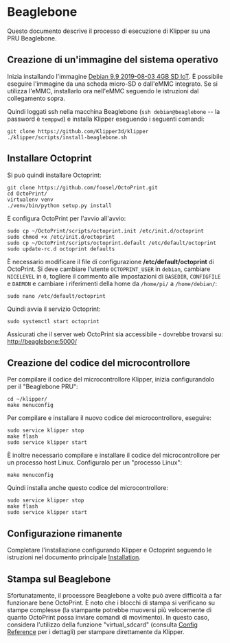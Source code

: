 # Beaglebone

Questo documento descrive il processo di esecuzione di Klipper su una PRU Beaglebone.

## Creazione di un'immagine del sistema operativo

Inizia installando l'immagine [Debian 9.9 2019-08-03 4GB SD IoT](https://beagleboard.org/latest-images). È possibile eseguire l'immagine da una scheda micro-SD o dall'eMMC integrato. Se si utilizza l'eMMC, installarlo ora nell'eMMC seguendo le istruzioni dal collegamento sopra.

Quindi loggati ssh nella macchina Beaglebone (`ssh debian@beaglebone` -- la password è `temppwd`) e installa Klipper eseguendo i seguenti comandi:

```
git clone https://github.com/Klipper3d/klipper
./klipper/scripts/install-beaglebone.sh
```

## Installare Octoprint

Si può quindi installare Octoprint:

```
git clone https://github.com/foosel/OctoPrint.git
cd OctoPrint/
virtualenv venv
./venv/bin/python setup.py install
```

E configura OctoPrint per l'avvio all'avvio:

```
sudo cp ~/OctoPrint/scripts/octoprint.init /etc/init.d/octoprint
sudo chmod +x /etc/init.d/octoprint
sudo cp ~/OctoPrint/scripts/octoprint.default /etc/default/octoprint
sudo update-rc.d octoprint defaults
```

È necessario modificare il file di configurazione **/etc/default/octoprint** di OctoPrint. Si deve cambiare l'utente `OCTOPRINT_USER` in `debian`, cambiare `NICELEVEL` in `0`, togliere il commento alle impostazioni di `BASEDIR`, `CONFIGFILE` e `DAEMON` e cambiare i riferimenti della home da `/home/pi/` a `/home/debian/`:

```
sudo nano /etc/default/octoprint
```

Quindi avvia il servizio Octoprint:

```
sudo systemctl start octoprint
```

Assicurati che il server web OctoPrint sia accessibile - dovrebbe trovarsi su: <http://beaglebone:5000/>

## Creazione del codice del microcontrollore

Per compilare il codice del microcontrollore Klipper, inizia configurandolo per il "Beaglebone PRU":

```
cd ~/klipper/
make menuconfig
```

Per compilare e installare il nuovo codice del microcontrollore, eseguire:

```
sudo service klipper stop
make flash
sudo service klipper start
```

È inoltre necessario compilare e installare il codice del microcontrollore per un processo host Linux. Configuralo per un "processo Linux":

```
make menuconfig
```

Quindi installa anche questo codice del microcontrollore:

```
sudo service klipper stop
make flash
sudo service klipper start
```

## Configurazione rimanente

Completare l'installazione configurando Klipper e Octoprint seguendo le istruzioni nel documento principale [Installation](Installation.md#configuring-klipper).

## Stampa sul Beaglebone

Sfortunatamente, il processore Beaglebone a volte può avere difficoltà a far funzionare bene OctoPrint. È noto che i blocchi di stampa si verificano su stampe complesse (la stampante potrebbe muoversi più velocemente di quanto OctoPrint possa inviare comandi di movimento). In questo caso, considera l'utilizzo della funzione "virtual_sdcard" (consulta [Config Reference](Config_Reference.md#virtual_sdcard) per i dettagli) per stampare direttamente da Klipper.

